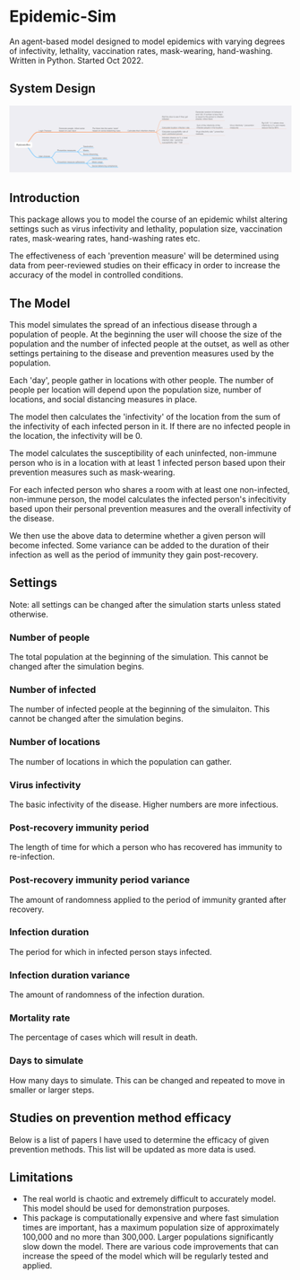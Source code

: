 # Epidemic-Sim
An agent-based model designed to model epidemics with varying degrees of infectivity, lethality, vaccination rates, mask-wearing, hand-washing. Written in Python. Started Oct 2022.

## System Design
<img src="/sysdesign/EpidemicSim Mindmap.png" alt="Mindmap showing system design" title="Sysdesign Mindmap">

## Introduction
This package allows you to model the course of an epidemic whilst altering settings such as virus infectivity and lethality, population size, vaccination rates, mask-wearing rates, hand-washing rates etc.

The effectiveness of each 'prevention measure' will be determined using data from peer-reviewed studies on their efficacy in order to increase the accuracy of the model in controlled conditions.

## The Model
This model simulates the spread of an infectious disease through a population of people. At the beginning the user will choose the size of the population and the number of infected people at the outset, as well as other settings pertaining to the disease and prevention measures used by the population.

Each 'day', people gather in locations with other people. The number of people per location will depend upon the population size, number of locations, and social distancing measures in place.

The model then calculates the 'infectivity' of the location from the sum of the infectivity of each infected person in it. If there are no infected people in the location, the infectivity will be 0.

The model calculates the susceptibility of each uninfected, non-immune person who is in a location with at least 1 infected person based upon their prevention measures such as mask-wearing.

For each infected person who shares a room with at least one non-infected, non-immune person, the model calculates the infected person's infecitivity based upon their personal prevention measures and the overall infectivity of the disease.

We then use the above data to determine whether a given person will become infected. Some variance can be added to the duration of their infection as well as the period of immunity they gain post-recovery.

## Settings
Note: all settings can be changed after the simulation starts unless stated otherwise.

### Number of people
The total population at the beginning of the simulation. This cannot be changed after the simulation begins.

### Number of infected
The number of infected people at the beginning of the simulaiton. This cannot be changed after the simulation begins.

### Number of locations
The number of locations in which the population can gather.

### Virus infectivity
The basic infectivity of the disease. Higher numbers are more infectious.

### Post-recovery immunity period
The length of time for which a person who has recovered has immunity to re-infection.

### Post-recovery immunity period variance
The amount of randomness applied to the period of immunity granted after recovery.

### Infection duration
The period for which in infected person stays infected.

### Infection duration variance
The amount of randomness of the infection duration.

### Mortality rate
The percentage of cases which will result in death.

### Days to simulate
How many days to simulate. This can be changed and repeated to move in smaller or larger steps.

## Studies on prevention method efficacy
Below is a list of papers I have used to determine the efficacy of given prevention methods. This list will be updated as more data is used.

## Limitations
- The real world is chaotic and extremely difficult to accurately model. This model should be used for demonstration purposes.
- This package is computationally expensive and where fast simulation times are important, has a maximum population size of approximately 100,000 and no more than 300,000. Larger populations significantly slow down the model. There are various code improvements that can increase the speed of the model which will be regularly tested and applied.
